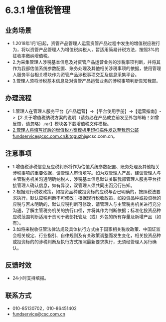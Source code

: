 # 6.3.1 增值税管理
## <i class="hicon lb1"></i>业务场景
- 1.2018年1月1日起，资管产品管理人运营资管产品过程中发生的增值税应税行为，将以资管产品管理人为增值税纳税人，暂适用简易计税方法，按照3%的征收率缴纳增值税。
- 2.为采集管理人涉税基本信息及对资管产品运营业务的涉税事项判断，并将其作为我部估值系统参数配置、账务处理及其他相关涉税事项的依据，使用管理人服务平台相关模块作为资管产品涉税事项交互及信息采集平台。
- 3.管理人须将涉税基本信息及对资管产品运营业务的涉税事项判断告知我部。

## <i class="hicon lb2"></i>办理流程
- 1.管理人在管理人服务平台【产品运营】->【平台使用手册】->【运营指南】->【2.关于增值税纳税方案的说明（请务必在产品成立前发至外包邮箱！如曾反馈，请忽略）.rar】模块各下载增值税文件模板。
- 2.管理人将填写好后的增值税方案模板用印扫描件发送至我司公邮fundservice@csc.com.cn和tgguzhi@csc.com.cn。

## <i class="hicon lb3"></i>注意事项
- 1.增值税涉税信息及应税判断将作为估值系统参数配置、账务处理及其他相关涉税事项的重要依据，请管理人审慎填写。如为双管理人产品，建议管理人与主管税务机关沟通明确纳税人，涉税基本信息默认关联我部管理人服务平台挂接管理人确认信息，如有异议，双管理人须共同出函另行告知。
- 2.根据现行税收政策，如投资品种或投资标的应税与否已明确的，按照税法要求执行，默认应税判断不可修改；根据现行税收政策，如投资品种或投资标的应税与否未明确的，默认应税判断可修改，请管理人与主管税务机关进行充分沟通，了解主管税务机关的执行口径，并将其作为判断依据；标准化投资品种应税范围判断适用于贵司于我部托管及（或）外包的所有存量及新增产品（如有）。
- 3.如将来税收征管法律法规及具体执行方式由于国家相关税收政策、中国证监会相关规定、行业指引、自律规则及有关政策调整而发生变化，相关投资品种或投资标的的涉税判断及执行方式按照最新要求执行，无须经管理人另行确认。

## <i class="hicon lb4"></i>反馈时效
- 24小时支持填报。

## <i class="hicon lb5"></i>联系方式
- 010-85130702，010-86451402
- fundservice@csc.com.cn
